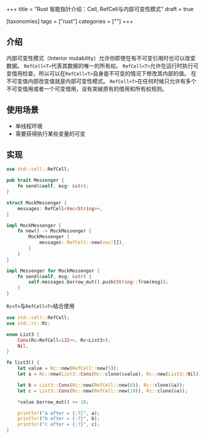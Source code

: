 +++
title = "Rust 智能指针介绍：Cell<T>, RefCell<T>与内部可变性模式"
draft = true

[taxonomies]
tags = ["rust"]
categories = [""]
+++

## 介绍

内部可变性模式（Interior mutability）允许你即使在有不可变引用时也可以改变数据。
`RefCell<T>`代表其数据的唯一的所有权。
`RefCell<T>`允许在运行时执行可变借用检查，所以可以在`RefCell<T>`自身是不可变的情况下修改其内部的值。
在不可变值内部改变值就是内部可变性模式。
`RefCell<T>`在任何时候只允许有多个不可变借用或者一个可变借用，没有突破原有的借用和所有权规则。

## 使用场景

- 单线程环境
- 需要获得执行某些变量的可变

## 实现

```rust
use std::cell::RefCell;

pub trait Messenger {
    fn send(&self, msg: &str);
}

struct MockMessenger {
    messages: RefCell<Vec<String>>,
}

impl MockMessenger {
    fn new() -> MockMessenger {
        MockMessenger {
            messages: RefCell::new(vec![]),
        }
    }
}

impl Messenger for MockMessenger {
    fn send(&self, msg: &str) {
        self.messages.borrow_mut().push(String::from(msg));
    }
}

```

`Rc<T>`与`RefCell<T>`结合使用
```rust
use std::cell::RefCell;
use std::rc::Rc;

enum List3 {
    Cons(Rc<RefCell<i32>>, Rc<List3>),
    Nil,
}

fn list3() {
    let value = Rc::new(RefCell::new(5));
    let a = Rc::new(List3::Cons(Rc::clone(&value), Rc::new(List3::Nil)));

    let b = List3::Cons(Rc::new(RefCell::new(6)), Rc::clone(&a));
    let c = List3::Cons(Rc::new(RefCell::new(10)), Rc::clone(&a));

    *value.borrow_mut() += 10;

    println!("a after = {:?}", a);
    println!("b after = {:?}", b);
    println!("c after = {:?}", c);
}
```
